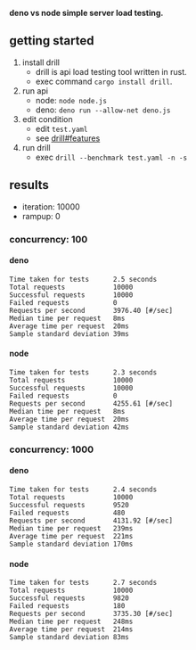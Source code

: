 **deno vs node simple server load testing.**

## getting started

1. install drill
    * drill is api load testing tool written in rust.
    * exec command `cargo install drill`.
1. run api
    * node: `node node.js`
    * deno: `deno run --allow-net deno.js`
1. edit condition
    * edit `test.yaml`
    * see [drill#features](https://github.com/fcsonline/drill#features)
1. run drill
    * exec `drill --benchmark test.yaml -n -s`

## results

* iteration: 10000
* rampup: 0

### concurrency: 100

#### deno
```
Time taken for tests      2.5 seconds
Total requests            10000
Successful requests       10000
Failed requests           0
Requests per second       3976.40 [#/sec]
Median time per request   8ms
Average time per request  20ms
Sample standard deviation 39ms
```

#### node
```
Time taken for tests      2.3 seconds
Total requests            10000
Successful requests       10000
Failed requests           0
Requests per second       4255.61 [#/sec]
Median time per request   8ms
Average time per request  20ms
Sample standard deviation 42ms
```

### concurrency: 1000

#### deno
```
Time taken for tests      2.4 seconds
Total requests            10000
Successful requests       9520
Failed requests           480
Requests per second       4131.92 [#/sec]
Median time per request   239ms
Average time per request  221ms
Sample standard deviation 170ms
```

#### node
```
Time taken for tests      2.7 seconds
Total requests            10000
Successful requests       9820
Failed requests           180
Requests per second       3735.30 [#/sec]
Median time per request   248ms
Average time per request  214ms
Sample standard deviation 83ms
```
